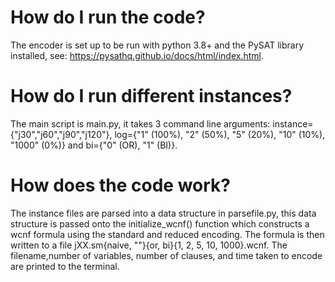 # How do I run the code?
The encoder is set up to be run with python 3.8+ and the PySAT library installed, see: https://pysathq.github.io/docs/html/index.html.

# How do I run different instances?
The main script is main.py, it takes 3 command line arguments: instance={"j30","j60","j90","j120"}, log={"1" (100%), "2" (50%), "5" (20%), "10" (10%), "1000" (0%)} and bi={"0" (OR), "1" (BI)}.

# How does the code work?
The instance files are parsed into a data structure in parsefile.py, this data structure is passed onto the initialize_wcnf() function which constructs a wcnf formula using the standard and reduced encoding. The formula is then written to a file jXX.sm{naive, ""}{or, bi}{1, 2, 5, 10, 1000}.wcnf. The filename,number of variables, number of clauses, and time taken to encode are printed to the terminal.